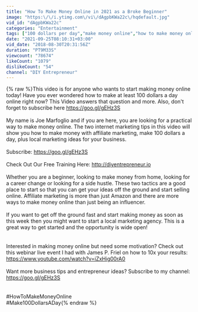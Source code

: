 ```yaml
---
title: "How To Make Money Online in 2021 as a Broke Beginner"
image: "https:\/\/i.ytimg.com\/vi\/dAgpbKWa22c\/hqdefault.jpg"
vid_id: "dAgpbKWa22c"
categories: "Entertainment"
tags: ["100 dollars per day","make money online","how to make money online"]
date: "2021-09-25T08:10:31+03:00"
vid_date: "2018-08-30T20:31:56Z"
duration: "PT9M33S"
viewcount: "78674"
likeCount: "1079"
dislikeCount: "54"
channel: "DIY Entrepreneur"
---
```

{% raw %}This video is for anyone who wants to start making money online today!  Have you ever wondered how to make at least 100 dollars a day online right now? This Video answers that question and more. Also, don't forget to subscribe here <a rel="nofollow" target="blank" href="https://goo.gl/gEHz3S">https://goo.gl/gEHz3S</a> <br /><br />My name is Joe Marfoglio and if you are here, you are looking for a practical way to make money online. The two internet marketing tips in this video will show you how to make money with affiliate marketing, make 100 dollars a day, plus local marketing ideas for your business. <br /><br />Subscribe:  <a rel="nofollow" target="blank" href="https://goo.gl/gEHz3S">https://goo.gl/gEHz3S</a> <br /><br />Check Out Our Free Training Here: <a rel="nofollow" target="blank" href="http://diyentrepreneur.io">http://diyentrepreneur.io</a><br /><br />Whether you are a beginner, looking to make money from home, looking for a career change or looking for a side hustle. These two tactics are a good place to start so that you can get your ideas off the ground and start selling online. Affiliate marketing is more than just Amazon and there are more ways to make money online than just being an influencer. <br /><br />If you want to get off the ground fast and start making money as soon as this week then you might want to start a local marketing agency. This is a great way to get started and the opportunity is wide open! <br /><br /><br />Interested in making money online but need some motivation? Check out this webinar live event I had with James P. Friel on how to 10x your results: <a rel="nofollow" target="blank" href="https://www.youtube.com/watch?v=iZxHig00rA0">https://www.youtube.com/watch?v=iZxHig00rA0</a> <br /><br />Want more business tips and entrepreneur ideas? Subscribe to my channel: <a rel="nofollow" target="blank" href="https://goo.gl/gEHz3S">https://goo.gl/gEHz3S</a><br /><br /><br />#HowToMakeMoneyOnline<br />#Make100DollarsADay{% endraw %}
